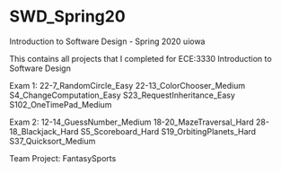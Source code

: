 # SWD_Spring20
Introduction to Software Design - Spring 2020 uiowa

This contains all projects that I completed for ECE:3330 Introduction to Software Design

Exam 1:
22-7_RandomCircle_Easy
22-13_ColorChooser_Medium
S4_ChangeComputation_Easy
S23_RequestInheritance_Easy
S102_OneTimePad_Medium

Exam 2:
12-14_GuessNumber_Medium
18-20_MazeTraversal_Hard
28-18_Blackjack_Hard
S5_Scoreboard_Hard
S19_OrbitingPlanets_Hard
S37_Quicksort_Medium

Team Project:
FantasySports
